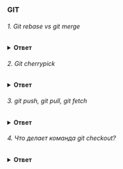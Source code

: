 ### GIT

###### 1. Git rebase vs git merge

<details><summary><b>Ответ</b></summary>
<p>

#### Ответ:
 

Обе команды предназначены для переноса изменений из одной ветки в другую — они лишь делают это по-разному.

Merge операция создает в ветке feature новый «коммит слияния», связывающий истории обеих веток. Слияние — это отличная неразрушающая операция, поскольку она не изменяет существующие ветки.

Взять те изменения, что были представлены в C4 и применить их поверх C3- это называется перебазированием. С помощью команды rebase вы можете взять все коммиты из одной ветки и в том же порядке применить их к другой ветке.

Команда rebase не создает коммит слияния — она перезаписывает историю проекта, создавая новые коммиты для каждого коммита в исходной ветке.

Главное преимущество перебазирования — более понятная история проекта. Эта команда не только устраняет излишние коммиты слияния, необходимые для git merge, но и создает абсолютно линейную историю проекта, подобную той, что показана на рисунке выше.

Недостаток - не применять, если от бранча был сделан еще один бранч, и там работает еще кто-то, ибо все перепишется, и гит будет думать, что ветки разные, потом обратное слияние костылить.

Хотите лаконичную линейную историю без лишних коммитов - rebase, хотите полную достоверную историю - merge. 

</p>
</details>

###### 2. Git cherrypick

<details><summary><b>Ответ</b></summary>
<p>

#### Ответ:

Команда git cherry-pick используется для того чтобы взять изменения, внесённые каким-либо коммитом, и попытаться применить их заново в виде нового коммита наверху текущей ветки. Это может оказаться полезным чтобы забрать парочку коммитов из другой ветки без полного слияния с той веткой. 

</p>
</details>

###### 3. git push, git pull, git fetch

<details><summary><b>Ответ</b></summary>
<p>

#### Ответ:

git push (origin master) - отправка изменений в какую-то ветку
git pull - забрать изменения. является суммой git fetch и git merge
Команда git fetch сливает все данные с проекта, которые находятся в нашем remote репозитории. Все данные которых у нас нет она сливает, но не применяет в наши ветки. Ее можно использовать безбоязненно даже не думая, что что-то поломается. И потом git merge мерджит текущую ветку с такой же веткой из репозитория.
Гит фетч можно использовать, чтобы предотвращать мерж-конфликт, но обычно мержат и потом его решают.

</p>
</details>

###### 4. Что делает команда git checkout?

<details><summary><b>Ответ</b></summary>
<p>

#### Ответ:

переход между ветками

</p>
</details>

